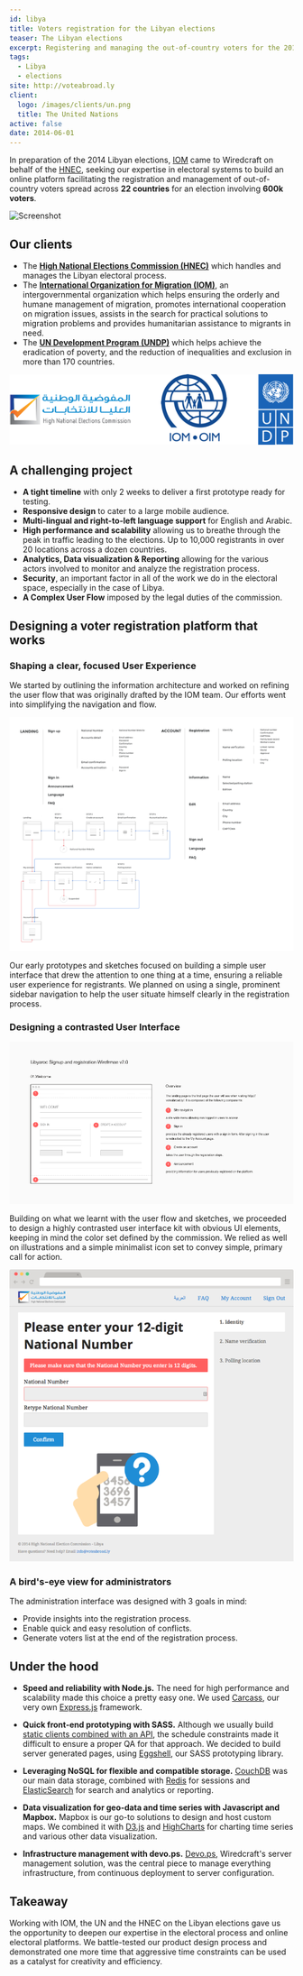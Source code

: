 ```yaml
---
id: libya
title: Voters registration for the Libyan elections
teaser: The Libyan elections
excerpt: Registering and managing the out-of-country voters for the 2014 Libyan elections
tags:
  - Libya
  - elections
site: http://voteabroad.ly
client:
  logo: /images/clients/un.png
  title: The United Nations
active: false
date: 2014-06-01
---
```


In preparation of the 2014 Libyan elections, [IOM](http://www.iom.int) came to Wiredcraft on behalf of the [HNEC](http://hnec.ly/?lang=en), seeking our expertise in electoral systems to build an online platform facilitating the registration and management of out-of-country voters spread across **22 countries** for an election involving **600k voters**.

![Screenshot](/images/work/libya/screenshot.png)

## Our clients

- The **[High National Elections Commission (HNEC)](http://hnec.ly/?lang=en)** which handles and manages the Libyan electoral process.
- The **[International Organization for Migration (IOM)](https://www.iom.int/)**, an intergovernmental organization which helps ensuring the orderly and humane management of migration, promotes international cooperation on migration issues, assists in the search for practical solutions to migration problems and provides humanitarian assistance to migrants in need.
- The **[UN Development Program (UNDP)](http://www.undp.org/)** which helps achieve the eradication of poverty, and the reduction of inequalities and exclusion in more than 170 countries.

<p align='center'><img src='/images/work/libya/Logos.png' alt='Logos'/></p>

## A challenging project

- **A tight timeline** with only 2 weeks to deliver a first prototype ready for testing.
- **Responsive design** to cater to a large mobile audience.
- **Multi-lingual and right-to-left language support** for English and Arabic.
- **High performance and scalability** allowing us to breathe through the peak in traffic leading to the elections. Up to 10,000 registrants in over 20 locations across a dozen countries.
- **Analytics, Data visualization & Reporting** allowing for the various actors involved to monitor and analyze the registration process.
- **Security**, an important factor in all of the work we do in the electoral space, especially in the case of Libya.
- **A Complex User Flow** imposed by the legal duties of the commission.

## Designing a voter registration platform that works

### Shaping a clear, focused User Experience

We started by outlining the information architecture and worked on refining the user flow that was originally drafted by the IOM team. Our efforts went into simplifying the navigation and flow.

![user-flow](/images/work/libya/user-flow.png)

Our early prototypes and sketches focused on building a simple user interface that drew the attention to one thing at a time, ensuring a reliable user experience for registrants. We planned on using a single, prominent sidebar navigation to help the user situate himself clearly in the registration process.

### Designing a contrasted User Interface

![illustrations](/images/work/libya/Libya-Wireframe.png)

Building on what we learnt with the user flow and sketches, we proceeded to design a highly contrasted user interface kit with obvious UI elements, keeping in mind the color set defined by the commission. We relied as well on illustrations and a simple minimalist icon set to convey simple, primary call for action.

![wireframe](/images/work/libya/mock.png)

### A bird's-eye view for administrators

The administration interface was designed with 3 goals in mind:

- Provide insights into the registration process.
- Enable quick and easy resolution of conflicts.
- Generate voters list at the end of the registration process.

## Under the hood

* **Speed and reliability with Node.js.** The need for high performance and scalability made this choice a pretty easy one. We used [Carcass](https://github.com/Wiredcraft/carcass), our very own [Express.js](http://expressjs.com/) framework.

* **Quick front-end prototyping with SASS.** Although we usually build [static clients combined with an API](http://devo.ps/blog/farewell-to-regular-web-development-approaches/), the schedule constraints made it difficult to ensure a proper QA for that approach. We decided to build server generated pages, using [Eggshell](https://github.com/Wiredcraft/eggshell/), our SASS prototyping library.

* **Leveraging NoSQL for flexible and compatible storage.** [CouchDB](http://couchdb.apache.org) was our main data storage, combined with [Redis](http://redis.io/) for sessions and [ElasticSearch](https://www.elastic.co) for search and analytics or reporting.

* **Data visualization for geo-data and time series with Javascript and Mapbox.** Mapbox is our go-to solutions to design and host custom maps. We combined it with [D3.js](http://d3js.org/) and [HighCharts](http://www.highcharts.com/) for charting time series and various other data visualization.

* **Infrastructure management with devo.ps.** [Devo.ps](http://devo.ps), Wiredcraft's server management solution, was the central piece to manage everything infrastructure, from continuous deployment to server configuration.

## Takeaway

Working with IOM, the UN and the HNEC on the Libyan elections gave us the opportunity to deepen our expertise in the electoral process and online electoral platforms. We battle-tested our product design process and demonstrated one more time that aggressive time constraints can be used as a catalyst for creativity and efficiency.
